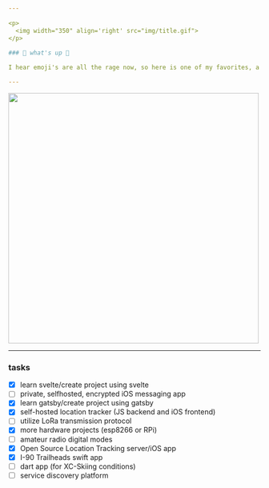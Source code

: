 ```yaml
---
 
<p>
  <img width="350" align='right' src="img/title.gif">
</p>
 
### 🌲 what's up 🌲

I hear emoji's are all the rage now, so here is one of my favorites, a 🏔️ (snow-capped mountain). Other than computing, being outdoors is my passion. I've done everything from ⛷️ (skiing) to 🧗 (climbing) to 🚵 (mountain biking). I am also a member of our local Search and Rescue ⛑️ group and it is my passion to help my community in their times of need. Keep learning! Every day brings a new adventure.

---
```


<p>
    <a href="https://vaunt.dev">
        <img src="https://api.vaunt.dev/entities/michaelpeterswa/contributions?format=svg&private=true" width="500" />
    </a>
</p>

---

### tasks
- [x] learn svelte/create project using svelte
- [ ] private, selfhosted, encrypted iOS messaging app
- [x] learn gatsby/create project using gatsby
- [x] self-hosted location tracker (JS backend and iOS frontend) 
- [ ] utilize LoRa transmission protocol
- [x] more hardware projects (esp8266 or RPi)
- [ ] amateur radio digital modes
- [x] Open Source Location Tracking server/iOS app
- [x] I-90 Trailheads swift app 
- [ ] dart app (for XC-Skiing conditions)
- [ ] service discovery platform
